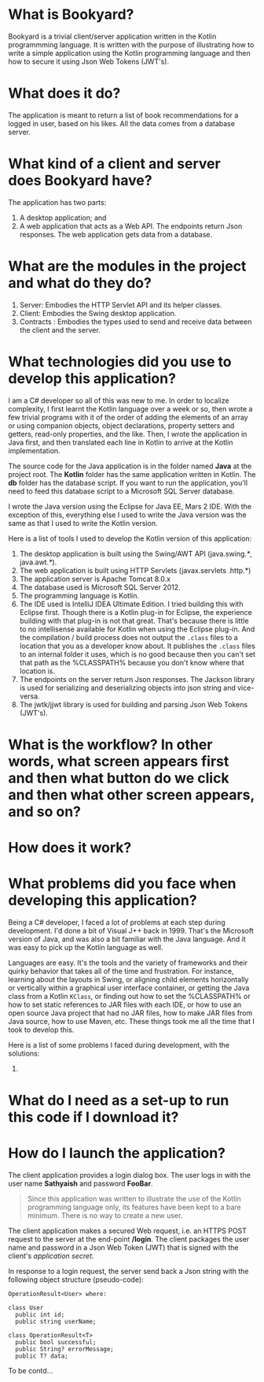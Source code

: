 # What is Bookyard?
Bookyard is a trivial client/server application written in the Kotlin programmming language. It is written with the purpose of illustrating how to write a simple application using the Kotlin programming language and then how to secure it using Json Web Tokens (JWT's).

# What does it do?
The application is meant to return a list of book recommendations for a logged in user, based on his likes. All the data comes from a database server.

# What kind of a client and server does Bookyard have?
The application has two parts:
 1. A desktop application; and
 2. A web application that acts as a Web API. The endpoints return Json responses. The web application gets data from a database.

# What are the modules in the project and what do they do?
 1. Server: Embodies the HTTP Servlet API and its helper classes.
 2. Client: Embodies the Swing desktop application.
 3. Contracts : Embodies the types used to send and receive data between the client and the server.

# What technologies did you use to develop this application?
I am a C# developer so all of this was new to me. In order to localize complexity, I first learnt the Kotlin language over a week or so, then wrote a few trivial programs with it of the order of adding the elements of an array or using companion objects, object declarations, property setters and getters, read-only properties, and the like. Then, I  wrote the application in Java first, and then translated each line in Kotlin to arrive at the Kotlin implementation.

The source code for the Java application is in the folder named **Java** at the project root. The **Kotlin** folder has the same application written in Kotlin. The **db** folder has the database script. If you want to run the application, you'll need to feed this database script to a Microsoft SQL Server database.

I wrote the Java version using the Eclipse for Java EE, Mars 2 IDE. With the exception of this, everything else I used to write the Java version was the same as that I used to write the Kotlin version.

Here is a list of tools I used to develop the Kotlin version of this application:
 1. The desktop application is built using the Swing/AWT API (java.swing._*_, java.awt._*_).
 2. The web application is built using HTTP Servlets (javax.servlets .http.*)
 3. The application server is Apache Tomcat 8.0.x
 4. The database used is Microsoft SQL Server 2012.
 5. The programming language is Kotlin.
 6. The IDE used is IntelliJ IDEA Ultimate Edition. I tried building this with Eclipse first. Though there is a Kotlin plug-in for Eclipse, the experience building with that plug-in is not that great. That's because there is little to no intellisense available for Kotlin when using the Eclipse plug-in. And the compilation / build process does not output the `.class` files to a location that you as a developer know about. It publishes the `.class` files to an internal folder it uses, which is no good because then you can't set that path as the %CLASSPATH% because you don't know where that location is.
 7. The endpoints on the server return Json responses. The Jackson library is used for serializing and deserializing objects into json string and vice-versa.
 8. The jwtk/jjwt library is used for building and parsing Json Web Tokens (JWT's).

# What is the workflow? In other words, what screen appears first and then what button do we click and then what other screen appears, and so on?

# How does it work?

# What problems did you face when developing this application?
Being a C# developer, I faced a lot of problems at each step during development. I'd done a bit of Visual J++ back in 1999. That's the Microsoft version of Java, and was also a bit familiar with the Java language. And it was easy to pick up the Kotlin language as well.

Languages are easy. It's the tools and the variety of frameworks and their quirky behavior that takes all of the time and frustration. For instance, learning about the layouts in Swing, or aligning child elements horizontally or vertically within a graphical user interface container, or getting the Java class from a Kotlin `KClass`, or finding out how to set the %CLASSPATH% or how to set static references to JAR files with each IDE, or how to use an open source Java project that had no JAR files, how to make JAR files from Java source, how to use Maven, etc. These things took me all the time that I took to develop this.

Here is a list of some problems I faced during development, with the solutions:

 1. 
 

# What do I need as a set-up to run this code if I download it?

# How do I launch the application?



The client application provides a login dialog box. The user logs in with the user name **Sathyaish** and password **FooBar**.

> Since this application was written to illustrate the use of the Kotlin programming language only, its features have been kept to a bare minimum. There is no way to create a new user.

The client application makes a secured Web request, i.e. an HTTPS POST request to the server at the end-point **/login**. The client packages the user name and password in a Json Web Token (JWT) that is signed with the client's *application secret*.

In response to a login request, the server send back a Json string with the following object structure (pseudo-code):

```
OperationResult<User> where:

class User
  public int id;
  public string userName;
  
class OperationResult<T>
  public bool successful;
  public String? errorMessage;
  public T? data;
```

To be contd...
